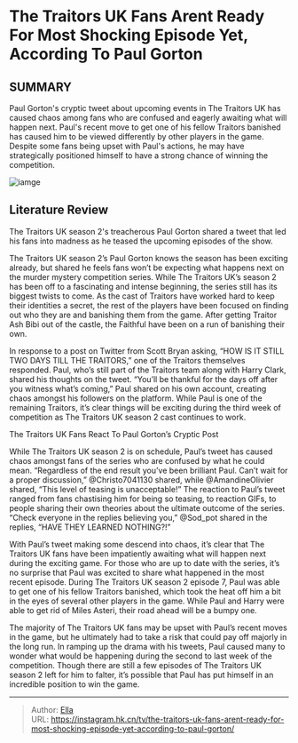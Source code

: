 # The Traitors UK Fans Arent Ready For Most Shocking Episode Yet, According To Paul Gorton


## SUMMARY 



  Paul Gorton&#39;s cryptic tweet about upcoming events in The Traitors UK has caused chaos among fans who are confused and eagerly awaiting what will happen next.   Paul&#39;s recent move to get one of his fellow Traitors banished has caused him to be viewed differently by other players in the game.   Despite some fans being upset with Paul&#39;s actions, he may have strategically positioned himself to have a strong chance of winning the competition.  

![iamge](https://static1.srcdn.com/wordpress/wp-content/uploads/2024/01/10-reasons-the-traitors-fans-hate-paul.jpg)

## Literature Review

The Traitors UK season 2&#39;s treacherous Paul Gorton shared a tweet that led his fans into madness as he teased the upcoming episodes of the show.




The Traitors UK season 2’s Paul Gorton knows the season has been exciting already, but shared he feels fans won’t be expecting what happens next on the murder mystery competition series. While The Traitors UK’s season 2 has been off to a fascinating and intense beginning, the series still has its biggest twists to come. As the cast of Traitors have worked hard to keep their identities a secret, the rest of the players have been focused on finding out who they are and banishing them from the game. After getting Traitor Ash Bibi out of the castle, the Faithful have been on a run of banishing their own.




In response to a post on Twitter from Scott Bryan asking, “HOW IS IT STILL TWO DAYS TILL THE TRAITORS,” one of the Traitors themselves responded. Paul, who’s still part of the Traitors team along with Harry Clark, shared his thoughts on the tweet. “You’ll be thankful for the days off after you witness what’s coming,” Paul shared on his own account, creating chaos amongst his followers on the platform. While Paul is one of the remaining Traitors, it’s clear things will be exciting during the third week of competition as The Traitors UK season 2 cast continues to work.


 The Traitors UK Fans React To Paul Gorton’s Cryptic Post 
          

While The Traitors UK season 2 is on schedule, Paul’s tweet has caused chaos amongst fans of the series who are confused by what he could mean. “Regardless of the end result you’ve been brilliant Paul. Can’t wait for a proper discussion,” @Christo7041130 shared, while @AmandineOlivier shared, “This level of teasing is unacceptable!” The reaction to Paul’s tweet ranged from fans chastising him for being so teasing, to reaction GIFs, to people sharing their own theories about the ultimate outcome of the series. “Check everyone in the replies believing you,” @Sod_pot shared in the replies, “HAVE THEY LEARNED NOTHING?!”





 

With Paul’s tweet making some descend into chaos, it’s clear that The Traitors UK fans have been impatiently awaiting what will happen next during the exciting game. For those who are up to date with the series, it’s no surprise that Paul was excited to share what happened in the most recent episode. During The Traitors UK season 2 episode 7, Paul was able to get one of his fellow Traitors banished, which took the heat off him a bit in the eyes of several other players in the game. While Paul and Harry were able to get rid of Miles Asteri, their road ahead will be a bumpy one.

The majority of The Traitors UK fans may be upset with Paul’s recent moves in the game, but he ultimately had to take a risk that could pay off majorly in the long run. In ramping up the drama with his tweets, Paul caused many to wonder what would be happening during the second to last week of the competition. Though there are still a few episodes of The Traitors UK season 2 left for him to falter, it’s possible that Paul has put himself in an incredible position to win the game.






---

> Author: [Ella](https://instagram.hk.cn/)  
> URL: https://instagram.hk.cn/tv/the-traitors-uk-fans-arent-ready-for-most-shocking-episode-yet-according-to-paul-gorton/  

